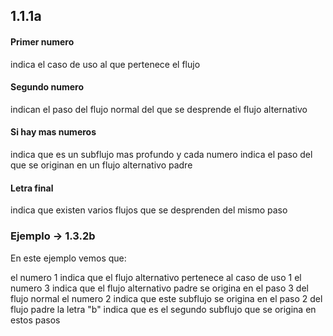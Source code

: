 ## 1.1.1a

#### Primer numero

indica el caso de uso al que pertenece el flujo

#### Segundo numero

indican el paso del flujo normal del que se desprende el flujo alternativo

#### Si hay mas numeros
indica que es un subflujo mas profundo y cada numero indica el paso del que se originan en un flujo alternativo padre

#### Letra final

indica que existen varios flujos que se desprenden del mismo paso


### Ejemplo -> 1.3.2b

En este ejemplo vemos que:

el numero 1 indica que el flujo alternativo pertenece al caso de uso 1
el numero 3 indica que el flujo alternativo padre se origina en el paso 3 del flujo normal
el numero 2 indica que este subflujo se origina en el paso 2 del flujo padre
la letra "b" indica que es el segundo subflujo que se origina en estos pasos